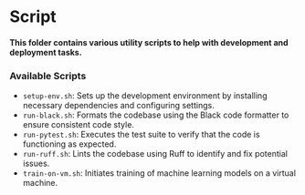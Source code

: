 # Script

#### This folder contains various utility scripts to help with development and deployment tasks.

### Available Scripts

- `setup-env.sh`: Sets up the development environment by installing necessary dependencies and configuring settings.
- `run-black.sh`: Formats the codebase using the Black code formatter to ensure consistent code style.
- `run-pytest.sh`: Executes the test suite to verify that the code is functioning as expected.
- `run-ruff.sh`: Lints the codebase using Ruff to identify and fix potential issues.
- `train-on-vm.sh`: Initiates training of machine learning models on a virtual machine.
